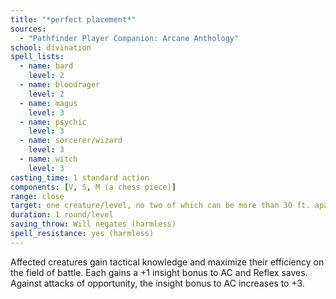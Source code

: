 ```yaml
---
title: "*perfect placement*"
sources:
  - "Pathfinder Player Companion: Arcane Anthology"
school: divination
spell_lists:
  - name: bard
    level: 2
  - name: bloodrager
    level: 2
  - name: magus
    level: 3
  - name: psychic
    level: 3
  - name: sorcerer/wizard
    level: 3
  - name: witch
    level: 3
casting_time: 1 standard action
components: [V, S, M (a chess piece)]
range: close
target: one creature/level, no two of which can be more than 30 ft. apart
duration: 1 round/level
saving_throw: Will negates (harmless)
spell_resistance: yes (harmless)
---
```


Affected creatures gain tactical knowledge and maximize their efficiency on the field of battle. Each gains a +1 insight bonus to AC and Reflex saves. Against attacks of opportunity, the insight bonus to AC increases to +3.
